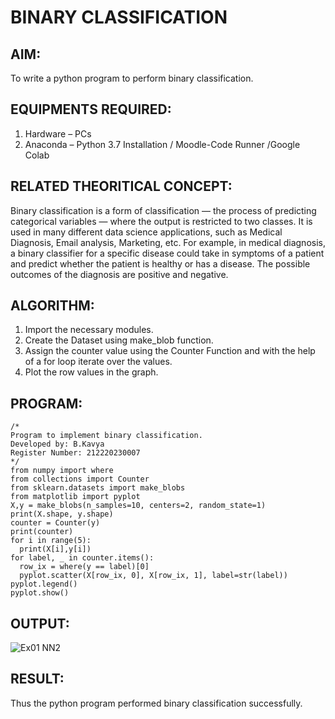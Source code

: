 # BINARY CLASSIFICATION
## AIM:

To write a python program to perform binary classification.

## EQUIPMENTS REQUIRED:

1. Hardware – PCs
2. Anaconda – Python 3.7 Installation / Moodle-Code Runner /Google Colab

## RELATED THEORITICAL CONCEPT:

Binary classification is a form of classification — the process of predicting categorical variables — where the output is restricted to two classes.
It is used in many different data science applications, such as Medical Diagnosis, Email analysis, Marketing, etc.
For example, in medical diagnosis, a binary classifier for a specific disease could take in symptoms of a patient and predict whether the patient is healthy or has a disease. The possible outcomes of the diagnosis are positive and negative.

## ALGORITHM:

1. Import the necessary modules.
2. Create the Dataset using make_blob function.
3. Assign the counter value using the Counter Function and with the help of a for loop iterate over the values.
4. Plot the row values in the graph.

## PROGRAM:

```
/*
Program to implement binary classification.
Developed by: B.Kavya
Register Number: 212220230007
*/
from numpy import where
from collections import Counter
from sklearn.datasets import make_blobs
from matplotlib import pyplot
X,y = make_blobs(n_samples=10, centers=2, random_state=1)
print(X.shape, y.shape)
counter = Counter(y)
print(counter)
for i in range(5):
  print(X[i],y[i])
for label, _ in counter.items():
  row_ix = where(y == label)[0]
  pyplot.scatter(X[row_ix, 0], X[row_ix, 1], label=str(label))
pyplot.legend()
pyplot.show()
```

## OUTPUT:
![Ex01 NN2](https://user-images.githubusercontent.com/75235813/164041755-91961ced-aad9-44fb-a598-2de4fb6b5eac.JPG)


## RESULT:

Thus the python program performed binary classification successfully.
